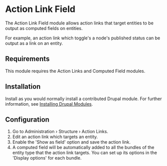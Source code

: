 # Action Link Field

The Action Link Field module allows action links that target entities to be
output as computed fields on entities.

For example, an action link which toggle's a node's published status can be
output as a link on an entity.

## Requirements

This module requires the Action Links and Computed Field modules.

## Installation

Install as you would normally install a contributed Drupal module. For further
information, see
[Installing Drupal Modules](https://www.drupal.org/docs/extending-drupal/installing-drupal-modules).

## Configuration

1. Go to Administration › Structure › Action Links.
2. Edit an action link which targets an entity.
3. Enable the 'Show as field' option and save the action link.
4. A computed field will be automatically added to all the bundles of the entity
   type that the action link targets. You can set up its options in the 'Display
   options' for each bundle.

